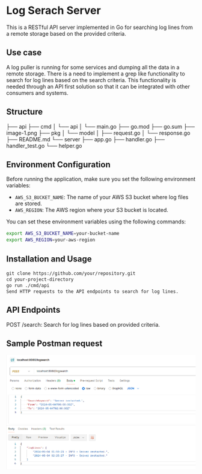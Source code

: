 # Log Serach Server

This is a RESTful API server implemented in Go for searching log lines from a remote storage based on the provided criteria.

## Use case
A log puller is running for some services and dumping all the data in a remote storage.
There is a need to implement a grep like functionality to search for log lines based on the
search criteria. This functionality is needed through an API first solution so that it can be
integrated with other consumers and systems.

## Structure

├── api
├── cmd
│   └── api
│       └── main.go
├── go.mod
├── go.sum
├── image-1.png
├── pkg
│   └── model
│       ├── request.go
│       └── response.go
├── README.md
└── server
    ├── app.go
    ├── handler.go
    ├── handler_test.go
    └── helper.go

## Environment Configuration

Before running the application, make sure you set the following environment variables:

- `AWS_S3_BUCKET_NAME`: The name of your AWS S3 bucket where log files are stored.
- `AWS_REGION`: The AWS region where your S3 bucket is located.

You can set these environment variables using the following commands:

```bash
export AWS_S3_BUCKET_NAME=your-bucket-name
export AWS_REGION=your-aws-region
```

## Installation and Usage

    git clone https://github.com/your/repository.git
    cd your-project-directory
    go run ./cmd/api
    Send HTTP requests to the API endpoints to search for log lines.

## API Endpoints
POST /search: Search for log lines based on provided criteria.

## Sample Postman request
![alt text](image-1.png)